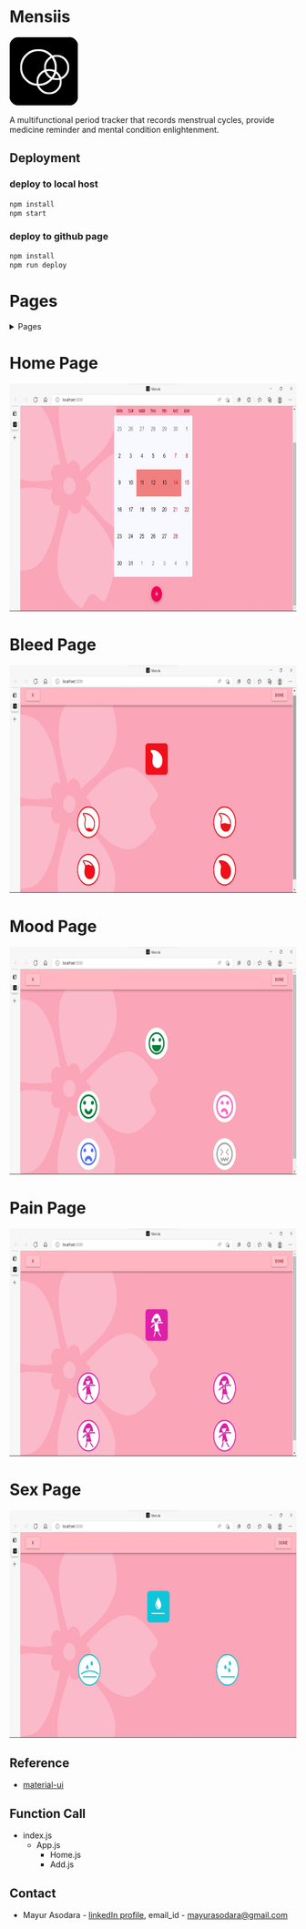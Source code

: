 # Mensiis

<img src="src/ICON/icon/2.png" alt="logo"/>

A multifunctional period tracker that records menstrual cycles, provide medicine reminder and mental condition enlightenment.



## Deployment

### deploy to local host

```shell
npm install
npm start
```

### deploy to github page

```shell
npm install
npm run deploy
```

# Pages
<details>
  <summary>Pages</summary>
  <ol>
    <li><a href="# Home Page">Home</a> </li>
    <li><a href="# Bleed Page">Bleed</a></li>
    <li><a href="# Mood Page">Mood</a></li>
    <li><a href="# Pain Page">Pain</a></li>
    <li><a href="# Sex Page">Sex</a></li>
   
  </ol>
</details>

# Home Page

<img src="SS/home.jpg" alt="home-page" width="800" height="400" />

# Bleed Page 

<img src="SS/bleed.jpg" alt="bleed-page" width="800" height="400" />

# Mood Page

<img src="SS/mood.jpg" alt="mood-page" width="800" height="400" />

# Pain Page

<img src="SS/pain.jpg" alt="pain-page" width="800" height="400" />

# Sex Page

<img src="SS/sex.jpg" alt="sex-page" width="800" height="400"/>


## Reference

- [material-ui](https://material-ui.com/getting-started)

## Function Call

- index.js
  - App.js
    - Home.js
    - Add.js


## Contact

* Mayur Asodara - [linkedIn profile](https://www.linkedin.com/in/mayur-asodara-366067206), email_id - mayurasodara@gmail.com






